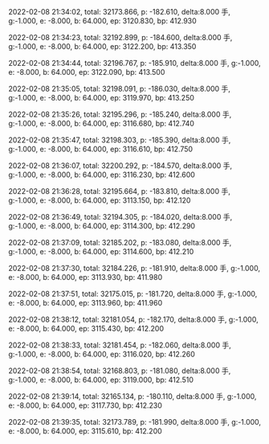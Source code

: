 2022-02-08 21:34:02, total: 32173.866, p: -182.610, delta:8.000 手, g:-1.000, e: -8.000, b: 64.000, ep: 3120.830, bp: 412.930

2022-02-08 21:34:23, total: 32192.899, p: -184.600, delta:8.000 手, g:-1.000, e: -8.000, b: 64.000, ep: 3122.200, bp: 413.350

2022-02-08 21:34:44, total: 32196.767, p: -185.910, delta:8.000 手, g:-1.000, e: -8.000, b: 64.000, ep: 3122.090, bp: 413.500

2022-02-08 21:35:05, total: 32198.091, p: -186.030, delta:8.000 手, g:-1.000, e: -8.000, b: 64.000, ep: 3119.970, bp: 413.250

2022-02-08 21:35:26, total: 32195.296, p: -185.240, delta:8.000 手, g:-1.000, e: -8.000, b: 64.000, ep: 3116.680, bp: 412.740

2022-02-08 21:35:47, total: 32198.303, p: -185.390, delta:8.000 手, g:-1.000, e: -8.000, b: 64.000, ep: 3116.610, bp: 412.750

2022-02-08 21:36:07, total: 32200.292, p: -184.570, delta:8.000 手, g:-1.000, e: -8.000, b: 64.000, ep: 3116.230, bp: 412.600

2022-02-08 21:36:28, total: 32195.664, p: -183.810, delta:8.000 手, g:-1.000, e: -8.000, b: 64.000, ep: 3113.150, bp: 412.120

2022-02-08 21:36:49, total: 32194.305, p: -184.020, delta:8.000 手, g:-1.000, e: -8.000, b: 64.000, ep: 3114.300, bp: 412.290

2022-02-08 21:37:09, total: 32185.202, p: -183.080, delta:8.000 手, g:-1.000, e: -8.000, b: 64.000, ep: 3114.600, bp: 412.210

2022-02-08 21:37:30, total: 32184.226, p: -181.910, delta:8.000 手, g:-1.000, e: -8.000, b: 64.000, ep: 3113.930, bp: 411.980

2022-02-08 21:37:51, total: 32175.015, p: -181.720, delta:8.000 手, g:-1.000, e: -8.000, b: 64.000, ep: 3113.960, bp: 411.960

2022-02-08 21:38:12, total: 32181.054, p: -182.170, delta:8.000 手, g:-1.000, e: -8.000, b: 64.000, ep: 3115.430, bp: 412.200

2022-02-08 21:38:33, total: 32181.454, p: -182.060, delta:8.000 手, g:-1.000, e: -8.000, b: 64.000, ep: 3116.020, bp: 412.260

2022-02-08 21:38:54, total: 32168.803, p: -181.080, delta:8.000 手, g:-1.000, e: -8.000, b: 64.000, ep: 3119.000, bp: 412.510

2022-02-08 21:39:14, total: 32165.134, p: -180.110, delta:8.000 手, g:-1.000, e: -8.000, b: 64.000, ep: 3117.730, bp: 412.230

2022-02-08 21:39:35, total: 32173.789, p: -181.990, delta:8.000 手, g:-1.000, e: -8.000, b: 64.000, ep: 3115.610, bp: 412.200